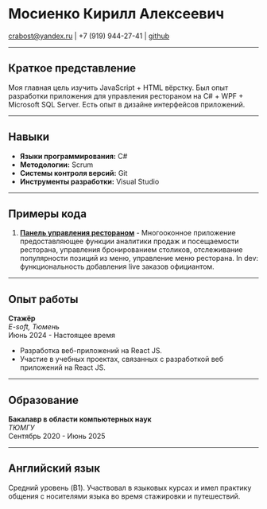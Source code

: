 # Мосиенко Кирилл Алексеевич 
crabost@yandex.ru | +7 (919) 944-27-41 |  [github](https://github.com/telestux)

---

## Краткое представление
Моя главная цель изучить JavaScript + HTML вёрстку. Был опыт разработки приложения для управления рестораном на C# + WPF + Microsoft SQL Server. Есть опыт в дизайне интерфейсов приложений.

---

## Навыки
- **Языки программирования:** C#
- **Методологии:** Scrum
- **Системы контроля версий:** Git
- **Инструменты разработки:** Visual Studio
---

## Примеры кода
1. **[Панель управления рестораном](https://github.com/telestux/CMRS)** - Многооконное приложение предоставляющее функции аналитики продаж и посещаемости ресторана, управления бронированием столиков, отслеживание популярности позиций из меню, управление меню ресторана. In dev: функциональность добавления live заказов официантом.
 

---

## Опыт работы

**Стажёр**  
*E-soft, Тюмень*  
Июнь 2024 - Настоящее время
- Разработка веб-приложений на React JS.
- Участие в учебных проектах, связанных с разработкой веб приложений на React JS.

---

## Образование

**Бакалавр в области компьютерных наук**  
*ТЮМГУ*  
Сентябрь 2020 - Июнь 2025

---

## Английский язык
Средний уровень (B1). Участвовал в языковых курсах и имел практику общения с носителями языка во время стажировки и путешествий.
```